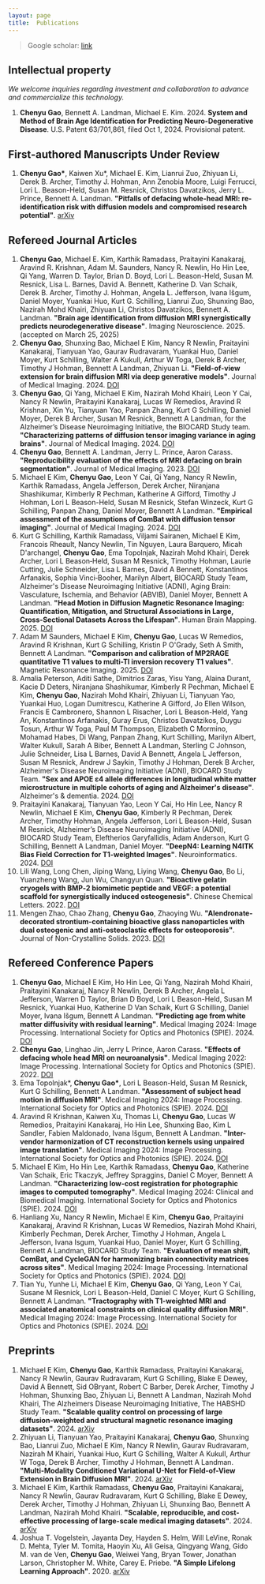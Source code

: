 ```yaml
---
layout: page
title:  Publications
---
```


> Google scholar: [link](https://scholar.google.com/citations?hl=en&user=rKHNyWoAAAAJ&view_op=list_works&sortby=pubdate)

## Intellectual property

*We welcome inquiries regarding investment and collaboration to advance and commercialize this technology.*

1. **Chenyu Gao**, Bennett A. Landman, Michael E. Kim. 2024. **System and Method of Brain Age Identification for Predicting Neuro-Degenerative Disease**. U.S. Patent 63/701,861, filed Oct 1, 2024. Provisional patent.


## First-authored Manuscripts Under Review

1. **Chenyu Gao\***, Kaiwen Xu*, Michael E. Kim, Lianrui Zuo, Zhiyuan Li, Derek B. Archer, Timothy J. Hohman, Ann Zenobia Moore, Luigi Ferrucci, Lori L. Beason-Held, Susan M. Resnick, Christos Davatzikos, Jerry L. Prince, Bennett A. Landman. **"Pitfalls of defacing whole-head MRI: re-identification risk with diffusion models and compromised research potential"**. [arXiv](https://arxiv.org/abs/2501.18834)


## Refereed Journal Articles
1. **Chenyu Gao**, Michael E. Kim, Karthik Ramadass, Praitayini Kanakaraj, Aravind R. Krishnan, Adam M. Saunders, Nancy R. Newlin, Ho Hin Lee, Qi Yang, Warren D. Taylor, Brian D. Boyd, Lori L. Beason-Held, Susan M. Resnick, Lisa L. Barnes, David A. Bennett, Katherine D. Van Schaik, Derek B. Archer, Timothy J. Hohman, Angela L. Jefferson, Ivana Išgum, Daniel Moyer, Yuankai Huo, Kurt G. Schilling, Lianrui Zuo, Shunxing Bao, Nazirah Mohd Khairi, Zhiyuan Li, Christos Davatzikos, Bennett A. Landman. **"Brain age identification from diffusion MRI synergistically predicts neurodegenerative disease"**. Imaging Neuroscience. 2025. (accepted on March 25, 2025)
2. **Chenyu Gao**, Shunxing Bao, Michael E Kim, Nancy R Newlin, Praitayini Kanakaraj, Tianyuan Yao, Gaurav Rudravaram, Yuankai Huo, Daniel Moyer, Kurt Schilling, Walter A Kukull, Arthur W Toga, Derek B Archer, Timothy J Hohman, Bennett A Landman, Zhiyuan Li. **"Field-of-view extension for brain diffusion MRI via deep generative models"**. Journal of Medical Imaging. 2024. [DOI](https://doi.org/10.1117/1.JMI.11.4.044008)
3. **Chenyu Gao**, Qi Yang, Michael E Kim, Nazirah Mohd Khairi, Leon Y Cai, Nancy R Newlin, Praitayini Kanakaraj, Lucas W Remedios, Aravind R Krishnan, Xin Yu, Tianyuan Yao, Panpan Zhang, Kurt G Schilling, Daniel Moyer, Derek B Archer, Susan M Resnick, Bennett A Landman, for the Alzheimer’s Disease Neuroimaging Initiative, the BIOCARD Study team. **"Characterizing patterns of diffusion tensor imaging variance in aging brains"**. Journal of Medical Imaging. 2024. [DOI](https://doi.org/10.1117/1.JMI.11.4.044007)
4. **Chenyu Gao**, Bennett A. Landman, Jerry L. Prince, Aaron Carass. **"Reproducibility evaluation of the effects of MRI defacing on brain segmentation"**. Journal of Medical Imaging. 2023. [DOI](https://doi.org/10.1117/1.JMI.10.6.064001)
5. Michael E Kim, **Chenyu Gao**, Leon Y Cai, Qi Yang, Nancy R Newlin, Karthik Ramadass, Angela Jefferson, Derek Archer, Niranjana Shashikumar, Kimberly R Pechman, Katherine A Gifford, Timothy J Hohman, Lori L Beason-Held, Susan M Resnick, Stefan Winzeck, Kurt G Schilling, Panpan Zhang, Daniel Moyer, Bennett A Landman. **"Empirical assessment of the assumptions of ComBat with diffusion tensor imaging"**. Journal of Medical Imaging. 2024. [DOI](https://doi.org/10.1117/1.JMI.11.2.024011)
6. Kurt G Schilling, Karthik Ramadass, Viljami Sairanen, Michael E Kim, Francois Rheault, Nancy Newlin, Tin Nguyen, Laura Barquero, Micah D'archangel, **Chenyu Gao**, Ema Topolnjak, Nazirah Mohd Khairi, Derek Archer, Lori L Beason‐Held, Susan M Resnick, Timothy Hohman, Laurie Cutting, Julie Schneider, Lisa L Barnes, David A Bennett, Konstantinos Arfanakis, Sophia Vinci‐Booher, Marilyn Albert, BIOCARD Study Team, Alzheimer's Disease Neuroimaging Initiative (ADNI), Aging Brain: Vasculature, Ischemia, and Behavior (ABVIB), Daniel Moyer, Bennett A Landman. **"Head Motion in Diffusion Magnetic Resonance Imaging: Quantification, Mitigation, and Structural Associations in Large, Cross‐Sectional Datasets Across the Lifespan"**. Human Brain Mapping. 2025. [DOI](https://doi.org/10.1002/hbm.70143)
7. Adam M Saunders, Michael E Kim, **Chenyu Gao**, Lucas W Remedios, Aravind R Krishnan, Kurt G Schilling, Kristin P O'Grady, Seth A Smith, Bennett A Landman. **"Comparison and calibration of MP2RAGE quantitative T1 values to multi-TI inversion recovery T1 values"**. Magnetic Resonance Imaging. 2025. [DOI](https://doi.org/10.1016/j.mri.2025.110322)
8. Amalia Peterson, Aditi Sathe, Dimitrios Zaras, Yisu Yang, Alaina Durant, Kacie D Deters, Niranjana Shashikumar, Kimberly R Pechman, Michael E Kim, **Chenyu Gao**, Nazirah Mohd Khairi, Zhiyuan Li, Tianyuan Yao, Yuankai Huo, Logan Dumitrescu, Katherine A Gifford, Jo Ellen Wilson, Francis E Cambronero, Shannon L Risacher, Lori L Beason-Held, Yang An, Konstantinos Arfanakis, Guray Erus, Christos Davatzikos, Duygu Tosun, Arthur W Toga, Paul M Thompson, Elizabeth C Mormino, Mohamad Habes, Di Wang, Panpan Zhang, Kurt Schilling, Marilyn Albert, Walter Kukull, Sarah A Biber, Bennett A Landman, Sterling C Johnson, Julie Schneider, Lisa L Barnes, David A Bennett, Angela L Jefferson, Susan M Resnick, Andrew J Saykin, Timothy J Hohman, Derek B Archer, Alzheimer's Disease Neuroimaging Initiative (ADNI), BIOCARD Study Team. **"Sex and APOE ε4 allele differences in longitudinal white matter microstructure in multiple cohorts of aging and Alzheimer's disease"**. Alzheimer's & dementia. 2024. [DOI](https://doi.org/10.1002/alz.14343)
9.  Praitayini Kanakaraj, Tianyuan Yao, Leon Y Cai, Ho Hin Lee, Nancy R Newlin, Michael E Kim, **Chenyu Gao**, Kimberly R Pechman, Derek Archer, Timothy Hohman, Angela Jefferson, Lori L Beason-Held, Susan M Resnick, Alzheimer’s Disease Neuroimaging Initiative (ADNI), BIOCARD Study Team, Eleftherios Garyfallidis, Adam Anderson, Kurt G Schilling, Bennett A Landman, Daniel Moyer. **"DeepN4: Learning N4ITK Bias Field Correction for T1-weighted Images"**. Neuroinformatics. 2024. [DOI](https://doi.org/10.1007/s12021-024-09655-9)
10. Lili Wang, Long Chen, Jiping Wang, Liying Wang, **Chenyu Gao**, Bo Li, Yuanzheng Wang, Jun Wu, Changyun Quan. **"Bioactive gelatin cryogels with BMP‐2 biomimetic peptide and VEGF: a potential scaffold for synergistically induced osteogenesis"**. Chinese Chemical Letters. 2022. [DOI](https://doi.org/10.1016/j.cclet.2021.10.070)
11. Mengen Zhao, Chao Zhang, **Chenyu Gao**, Zhaoying Wu. **"Alendronate-decorated strontium-containing bioactive glass nanoparticles with dual osteogenic and anti-osteoclastic effects for osteoporosis"**. Journal of Non-Crystalline Solids. 2023. [DOI](https://doi.org/10.1016/j.jnoncrysol.2023.122681)


## Refereed Conference Papers
1. **Chenyu Gao**, Michael E Kim, Ho Hin Lee, Qi Yang, Nazirah Mohd Khairi, Praitayini Kanakaraj, Nancy R Newlin, Derek B Archer, Angela L Jefferson, Warren D Taylor, Brian D Boyd, Lori L Beason-Held, Susan M Resnick, Yuankai Huo, Katherine D Van Schaik, Kurt G Schilling, Daniel Moyer, Ivana Išgum, Bennett A Landman. **"Predicting age from white matter diffusivity with residual learning"**. Medical Imaging 2024: Image Processing. International Society for Optics and Photonics (SPIE). 2024. [DOI](https://doi.org/10.1117/12.3006525)
2. **Chenyu Gao**, Linghao Jin, Jerry L Prince, Aaron Carass. **"Effects of defacing whole head MRI on neuroanalysis"**. Medical Imaging 2022: Image Processing. International Society for Optics and Photonics (SPIE). 2022. [DOI](https://doi.org/10.1117/12.2613175)
3. Ema Topolnjak*, **Chenyu Gao\***, Lori L Beason-Held, Susan M Resnick, Kurt G Schilling, Bennett A Landman. **"Assessment of subject head motion in diffusion MRI"**. Medical Imaging 2024: Image Processing. International Society for Optics and Photonics (SPIE). 2024. [DOI](https://doi.org/10.1117/12.3006633)
4. Aravind R Krishnan, Kaiwen Xu, Thomas Li, **Chenyu Gao**, Lucas W Remedios, Praitayini Kanakaraj, Ho Hin Lee, Shunxing Bao, Kim L Sandler, Fabien Maldonado, Ivana Išgum, Bennett A Landman. **"Inter-vendor harmonization of CT reconstruction kernels using unpaired image translation"**. Medical Imaging 2024: Image Processing. International Society for Optics and Photonics (SPIE). 2024. [DOI](https://doi.org/10.1117/12.3006608)
5. Michael E Kim, Ho Hin Lee, Karthik Ramadass, **Chenyu Gao**, Katherine Van Schaik, Eric Tkaczyk, Jeffrey Spraggins, Daniel C Moyer, Bennett A Landman. **"Characterizing low-cost registration for photographic images to computed tomography"**. Medical Imaging 2024: Clinical and Biomedical Imaging. International Society for Optics and Photonics (SPIE). 2024. [DOI](https://doi.org/10.1117/12.3005578)
6. Hanliang Xu, Nancy R Newlin, Michael E Kim, **Chenyu Gao**, Praitayini Kanakaraj, Aravind R Krishnan, Lucas W Remedios, Nazirah Mohd Khairi, Kimberly Pechman, Derek Archer, Timothy J Hohman, Angela L Jefferson, Ivana Isgum, Yuankai Huo, Daniel Moyer, Kurt G Schilling, Bennett A Landman, BIOCARD Study Team. **"Evaluation of mean shift, ComBat, and CycleGAN for harmonizing brain connectivity matrices across sites"**. Medical Imaging 2024: Image Processing. International Society for Optics and Photonics (SPIE). 2024. [DOI](https://doi.org/10.1117/12.3005563)
7. Tian Yu, Yunhe Li, Michael E Kim, **Chenyu Gao**, Qi Yang, Leon Y Cai, Susane M Resnick, Lori L Beason-Held, Daniel C Moyer, Kurt G Schilling, Bennett A Landman. **"Tractography with T1-weighted MRI and associated anatomical constraints on clinical quality diffusion MRI"**. Medical Imaging 2024: Image Processing. International Society for Optics and Photonics (SPIE). 2024. [DOI](https://doi.org/10.1117/12.3006286)


## Preprints
1. Michael E Kim, **Chenyu Gao**, Karthik Ramadass, Praitayini Kanakaraj, Nancy R Newlin, Gaurav Rudravaram, Kurt G Schilling, Blake E Dewey, David A Bennett, Sid OBryant, Robert C Barber, Derek Archer, Timothy J Hohman, Shunxing Bao, Zhiyuan Li, Bennett A Landman, Nazirah Mohd Khairi, The Alzheimers Disease Neuroimaging Initiative, The HABSHD Study Team. **"Scalable quality control on processing of large diffusion-weighted and structural magnetic resonance imaging datasets"**. 2024. [arXiv](https://arxiv.org/abs/2409.17286)
2. Zhiyuan Li, Tianyuan Yao, Praitayini Kanakaraj, **Chenyu Gao**, Shunxing Bao, Lianrui Zuo, Michael E Kim, Nancy R Newlin, Gaurav Rudravaram, Nazirah M Khairi, Yuankai Huo, Kurt G Schilling, Walter A Kukull, Arthur W Toga, Derek B Archer, Timothy J Hohman, Bennett A Landman. **"Multi-Modality Conditioned Variational U-Net for Field-of-View Extension in Brain Diffusion MRI"**. 2024. [arXiv](https://arxiv.org/abs/2409.13846)
3. Michael E Kim, Karthik Ramadass, **Chenyu Gao**, Praitayini Kanakaraj, Nancy R Newlin, Gaurav Rudravaram, Kurt G Schilling, Blake E Dewey, Derek Archer, Timothy J Hohman, Zhiyuan Li, Shunxing Bao, Bennett A Landman, Nazirah Mohd Khairi. **"Scalable, reproducible, and cost-effective processing of large-scale medical imaging datasets"**. 2024. [arXiv](https://arxiv.org/abs/2408.14611)
4. Joshua T. Vogelstein, Jayanta Dey, Hayden S. Helm, Will LeVine, Ronak D. Mehta, Tyler M. Tomita, Haoyin Xu, Ali Geisa, Qingyang Wang, Gido M. van de Ven, **Chenyu Gao**, Weiwei Yang, Bryan Tower, Jonathan Larson, Christopher M. White, Carey E. Priebe. **"A Simple Lifelong Learning Approach"**. 2020. [arXiv](https://arxiv.org/abs/2004.12908)
